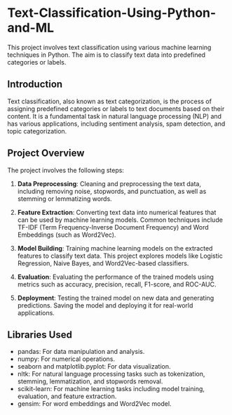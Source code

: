 # Text-Classification-Using-Python-and-ML

This project involves text classification using various machine learning techniques in Python. The aim is to classify text data into predefined categories or labels.

## Introduction

Text classification, also known as text categorization, is the process of assigning predefined categories or labels to text documents based on their content. It is a fundamental task in natural language processing (NLP) and has various applications, including sentiment analysis, spam detection, and topic categorization.

## Project Overview

The project involves the following steps:

1. **Data Preprocessing**: Cleaning and preprocessing the text data, including removing noise, stopwords, and punctuation, as well as stemming or lemmatizing words.

2. **Feature Extraction**: Converting text data into numerical features that can be used by machine learning models. Common techniques include TF-IDF (Term Frequency-Inverse Document Frequency) and Word Embeddings (such as Word2Vec).

3. **Model Building**: Training machine learning models on the extracted features to classify text data. This project explores models like Logistic Regression, Naive Bayes, and Word2Vec-based classifiers.

4. **Evaluation**: Evaluating the performance of the trained models using metrics such as accuracy, precision, recall, F1-score, and ROC-AUC.

5. **Deployment**: Testing the trained model on new data and generating predictions. Saving the model and deploying it for real-world applications.

## Libraries Used

- pandas: For data manipulation and analysis.
- numpy: For numerical operations.
- seaborn and matplotlib.pyplot: For data visualization.
- nltk: For natural language processing tasks such as tokenization, stemming, lemmatization, and stopwords removal.
- scikit-learn: For machine learning tasks including model training, evaluation, and feature extraction.
- gensim: For word embeddings and Word2Vec model.
  
